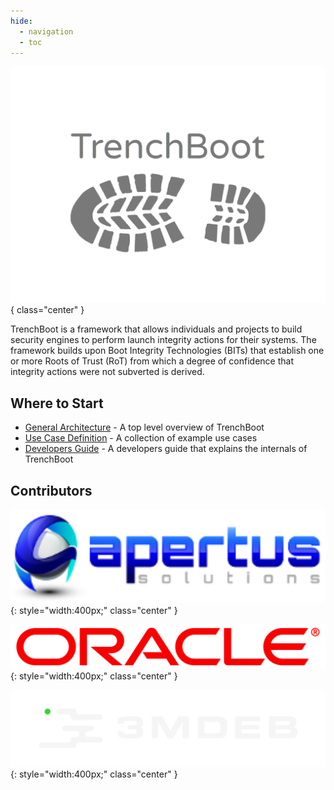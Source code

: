 ```yaml
---
hide:
  - navigation
  - toc
---
```


![](img/logo.svg){ class="center" }

TrenchBoot is a framework that allows individuals and projects to build
security engines to perform launch integrity actions for their systems. The
framework builds upon Boot Integrity Technologies (BITs) that establish one or
more Roots of Trust (RoT) from which a degree of confidence that integrity
actions were not subverted is derived.

## Where to Start

* [General Architecture](theory/Architecture.md) - A top level overview of TrenchBoot
* [Use Case Definition](theory/UseCases.md) - A collection of example use cases
* [Developers Guide](dev-docs/DevelopersGuide.md) - A developers guide that explains the internals of TrenchBoot

## Contributors

![Apertus Solutions](assets/apertus_logo.svg){: style="width:400px;" class="center" }

![Oracle](assets/oracle_logo.svg){: style="width:400px;" class="center" }

![3mdeb Embedded System Consulting](assets/3mdeb_logo.svg){: style="width:400px;" class="center"  }
